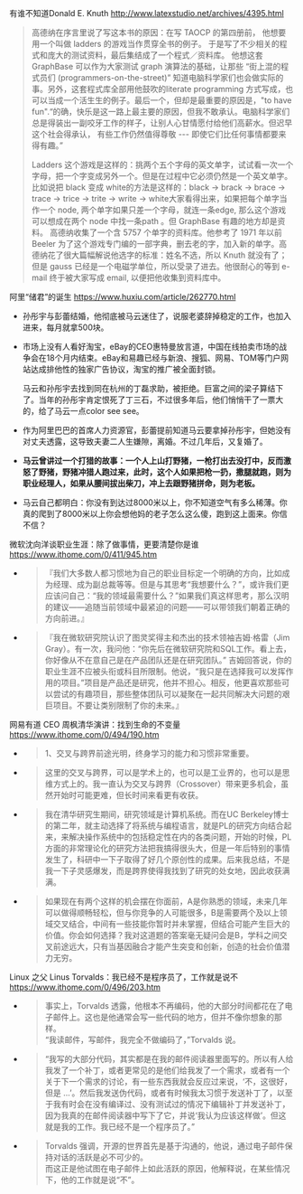 
有谁不知道Donald E. Knuth http://www.latexstudio.net/archives/4395.html
> 高德纳在序言里说了写这本书的原因：在写 TAOCP 的第四册前， 他想要用一个叫做 ladders 的游戏当作贯穿全书的例子。 于是写了不少相关的程式和庞大的测试资料，最后集结成了一个程式／资料库。 他想这套 GraphBase 可以作为大家测试 graph 演算法的基础，让那些 “街上混的程式员们 (programmers-on-the-street)” 知道电脑科学家们也会做实际的事。另外，这套程式库全部用他鼓吹的literate programming 方式写成，也可以当成一个活生生的例子。最后一个，但却是最重要的原因是，"to have fun".“的确，快乐是这一路上最主要的原因，但我不敢承认。电脑科学家们总是得装出一副咬牙工作的样子，让别人心甘情愿付给他们高薪水。但迟早这个社会得承认， 有些工作仍然值得尊敬 --- 即使它们比任何事情都要来得有趣。”
> 
> Ladders 这个游戏是这样的：挑两个五个字母的英文单字，试试看一次一个字母，把一个字变成另外一个。但是在过程中它必须仍然是一个英文单字。比如说把 black 变成 white的方法是这样的：black -> brack -> brace -> trace -> trice -> trite -> write -> white大家看得出来，如果把每个单字当作一个 node, 两个单字如果只差一个字母，就连一条edge, 那么这个游戏可以想成在两个 node 中找一条path 。但 GraphBase 有趣的地方却是资料。 高德纳收集了一个含 5757 个单字的资料库。他参考了 1971 年以前 Beeler 为了这个游戏专门编的一部字典，删去老的字，加入新的单字。高德纳花了很大篇幅解说他选字的标准：姓名不选，所以 Knuth 就没有了；但是 gauss 已经是一个电磁学单位，所以受录了进去。他很耐心的等到 e-mail 终于被大家写成 email, 以便把他收集到资料库中。

阿里“储君”的诞生 https://www.huxiu.com/article/262770.html
- 孙彤宇与彭蕾结婚，他彻底被马云迷住了，说服老婆辞掉稳定的工作，也加入进来，每月就拿500块。
- 市场上没有人看好淘宝，eBay的CEO惠特曼放言道，中国在线拍卖市场的战争会在18个月内结束。eBay和易趣已经与新浪、搜狐、网易、TOM等门户网站达成排他性的独家广告协议，淘宝的推广被全面封锁。

  马云和孙彤宇去找到同在杭州的丁磊求助，被拒绝。巨富之间的梁子算结下了。当年的孙彤宇肯定恨死了丁三石，不过很多年后，他们悄悄干了一票大的，给了马云一点color see see。
- 作为阿里巴巴的首席人力资源官，彭蕾提前知道马云要拿掉孙彤宇，但她没有对丈夫透露，这导致夫妻二人生嫌隙，离婚。不过几年后，又复婚了。  
- **马云曾讲过一个打猎的故事：一个人上山打野猪，一枪打出去没打中，反而激怒了野猪，野猪冲猎人跑过来，此时，这个人如果把枪一扔，撒腿就跑，则为职业经理人，如果从腰间拔出柴刀，冲上去跟野猪拼命，则为老板。**
- 马云自己都明白：你没有到达过8000米以上，你不知道空气有多么稀薄。你真的爬到了8000米以上你会想他妈的老子怎么这么傻，跑到这上面来。你信不信？

微软沈向洋谈职业生涯：除了做事情，更要清楚你是谁 https://www.ithome.com/0/411/945.htm
- > 『我们大多数人都习惯地为自己的职业目标定一个明确的方向，比如成为经理、成为副总裁等等。但是与其思考“我想要什么？”，或许我们更应该问自己：“我的领域最需要什么？”如果我们真这样思考，那么汉明的建议——追随当前领域中最紧迫的问题——可以带领我们朝着正确的方向前进。』
- > 『我在微软研究院认识了图灵奖得主和杰出的技术领袖吉姆·格雷（Jim Gray）。有一次，我问他：“你先后在微软研究院和SQL工作。看上去，你好像从不在意自己是在产品团队还是在研究团队。”
吉姆回答说，你的职业生涯不应被头衔或科目所限制。他说，“我只是在选择我可以发挥作用的项目。”项目是产品还是研究，他并不担心。相反，他更喜欢那些可以尝试的有趣项目，那些整体团队可以凝聚在一起共同解决大问题的艰巨项目。不要让类别限制了你的未来。』

网易有道 CEO 周枫清华演讲：找到生命的不变量 https://www.ithome.com/0/494/190.htm
- > 1、交叉与跨界前途光明，终身学习的能力和习惯非常重要。
- > 这里的交叉与跨界，可以是学术上的，也可以是工业界的，也可以是思维方式上的。我一直认为交叉与跨界（Crossover）带来更多机会，虽然开始时可能更难，但长时间来看更有收获。
- > 我在清华研究生期间，研究领域是计算机系统。而在UC Berkeley博士的第二年，就主动选择了将系统与编程语言，就是PL的研究方向结合起来，来解决操作系统中的包括稳定性在内的各类问题，开始的时候，PL方面的非常理论化的研究方法把我搞得很头大，但是一年后特别的事情发生了，科研中一下子取得了好几个原创性的成果。后来我总结，不是我一下子灵感爆发，而是跨界使得我找到了研究的处女地，因此收获满满。
- > 如果现在有两个这样的机会摆在你面前，A是你熟悉的领域，未来几年可以做得顺畅轻松，但与你竞争的人可能很多，B是需要两个及以上领域交叉结合，中间有一些技能你暂时并未掌握，但结合可能产生巨大的价值。你会如何选择？我对这道题的答案毫无疑问会是B，学科之间交叉前途远大，只有当基因融合才能产生突变和创新，创造的社会价值潜力无穷。

Linux 之父 Linus Torvalds：我已经不是程序员了，工作就是说不 https://www.ithome.com/0/496/203.htm
- > 事实上，Torvalds 透露，他根本不再编码，他的大部分时间都花在了电子邮件上。这也是他通常会写一些代码的地方，但并不像你想象的那样。 <br> “我读邮件，写邮件，我完全不做编码了，”Torvalds 说。
- > “我写的大部分代码，其实都是在我的邮件阅读器里面写的。所以有人给我发了一个补丁，或者更常见的是他们给我发了一个需求，或者有一个关于下一个需求的讨论，有一些东西我就会反应过来说，‘不，这很好，但是 ...’。然后我发送伪代码，或者有时候我太习惯于发送补丁了，以至于我有时会在没有编译过、没有测试过的情况下编辑补丁并发送补丁，因为我真的在邮件阅读器中写下了它，并说‘我认为应该这样做’。但这就是我的工作。我已经不是一个程序员了。”
- > Torvalds 强调，开源的世界首先是基于沟通的，他说，通过电子邮件保持对话的活跃是必不可少的。 <br> 而这正是他试图在电子邮件上如此活跃的原因，他解释说，在某些情况下，他的工作就是说“不”。
